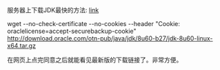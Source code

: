 服务器上下载JDK最快的方法:
[link](http://stackoverflow.com/questions/10268583/downloading-java-jdk-on-linux-via-wget-is-shown-license-page-instead)

 wget --no-check-certificate --no-cookies --header "Cookie: oraclelicense=accept-securebackup-cookie"  http://download.oracle.com/otn-pub/java/jdk/8u60-b27/jdk-8u60-linux-x64.tar.gz

在网页上点完同意之后就能看见最新版的下载链接了。非常方便。
